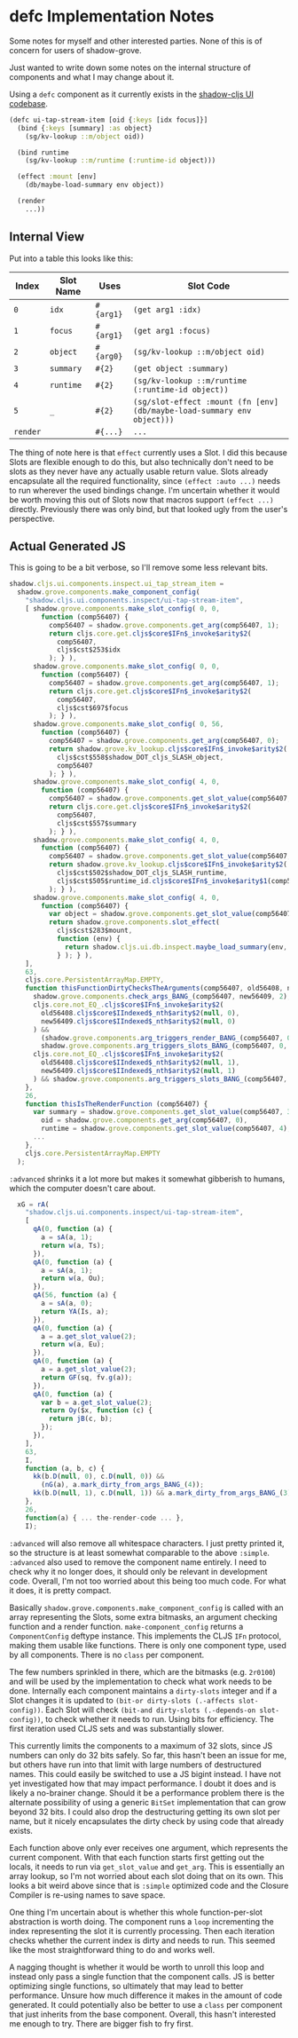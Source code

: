 # defc Implementation Notes

Some notes for myself and other interested parties. None of this is of concern for users of shadow-grove.

Just wanted to write down some notes on the internal structure of components and what I may change about it.

Using a `defc` component as it currently exists in the [shadow-cljs UI codebase](https://github.com/thheller/shadow-cljs/blob/f78a265979c7e1fe6585039c3c6a012a302bdf65/src/main/shadow/cljs/ui/components/inspect.cljs#L424-L473).

```clojure
(defc ui-tap-stream-item [oid {:keys [idx focus]}]
  (bind {:keys [summary] :as object}
    (sg/kv-lookup ::m/object oid))

  (bind runtime
    (sg/kv-lookup ::m/runtime (:runtime-id object)))

  (effect :mount [env]
    (db/maybe-load-summary env object))

  (render
    ...))
```

## Internal View

Put into a table this looks like this:

| Index    | Slot Name | Uses      | Slot Code                                                               |
|----------|-----------|-----------|-------------------------------------------------------------------------|
| `0`      | `idx`     | `#{arg1}` | `(get arg1 :idx)`                                                       |
| `1`      | `focus`   | `#{arg1}` | `(get arg1 :focus)`                                                     |
| `2`      | `object`  | `#{arg0}` | `(sg/kv-lookup ::m/object oid)`                                         |
| `3`      | `summary` | `#{2}`    | `(get object :summary)`                                                 |
| `4`      | `runtime` | `#{2}`    | `(sg/kv-lookup ::m/runtime (:runtime-id object))`                       |
| `5`      | `_`       | `#{2}`    | `(sg/slot-effect :mount (fn [env] (db/maybe-load-summary env object)))` |
| `render` |           | `#{...}`  | `...`                                                                   |

The thing of note here is that `effect` currently uses a Slot. I did this because Slots are flexible enough to do this, but also technically don't need to be slots as they never have any actually usable return value. Slots already encapsulate all the required functionality, since `(effect :auto ...)` needs to run wherever the used bindings change. I'm uncertain whether it would be worth moving this out of Slots now that macros support `(effect ...)` directly. Previously there was only bind, but that looked ugly from the user's perspective.

## Actual Generated JS

This is going to be a bit verbose, so I'll remove some less relevant bits.

```js
shadow.cljs.ui.components.inspect.ui_tap_stream_item =
  shadow.grove.components.make_component_config(
    "shadow.cljs.ui.components.inspect/ui-tap-stream-item",
    [ shadow.grove.components.make_slot_config( 0, 0,
        function (comp56407) {
          comp56407 = shadow.grove.components.get_arg(comp56407, 1);
          return cljs.core.get.cljs$core$IFn$_invoke$arity$2(
            comp56407,
            cljs$cst$253$idx
          ); } ),
      shadow.grove.components.make_slot_config( 0, 0,
        function (comp56407) {
          comp56407 = shadow.grove.components.get_arg(comp56407, 1);
          return cljs.core.get.cljs$core$IFn$_invoke$arity$2(
            comp56407,
            cljs$cst$697$focus
          ); } ),
      shadow.grove.components.make_slot_config( 0, 56,
        function (comp56407) {
          comp56407 = shadow.grove.components.get_arg(comp56407, 0);
          return shadow.grove.kv_lookup.cljs$core$IFn$_invoke$arity$2(
            cljs$cst$558$shadow_DOT_cljs_SLASH_object,
            comp56407
          ); } ),
      shadow.grove.components.make_slot_config( 4, 0,
        function (comp56407) {
          comp56407 = shadow.grove.components.get_slot_value(comp56407, 2);
          return cljs.core.get.cljs$core$IFn$_invoke$arity$2(
            comp56407,
            cljs$cst$557$summary
          ); } ),
      shadow.grove.components.make_slot_config( 4, 0,
        function (comp56407) {
          comp56407 = shadow.grove.components.get_slot_value(comp56407, 2);
          return shadow.grove.kv_lookup.cljs$core$IFn$_invoke$arity$2(
            cljs$cst$502$shadow_DOT_cljs_SLASH_runtime,
            cljs$cst$505$runtime_id.cljs$core$IFn$_invoke$arity$1(comp56407)
          ); } ),
      shadow.grove.components.make_slot_config( 4, 0,
        function (comp56407) {
          var object = shadow.grove.components.get_slot_value(comp56407, 2);
          return shadow.grove.components.slot_effect(
            cljs$cst$283$mount,
            function (env) {
              return shadow.cljs.ui.db.inspect.maybe_load_summary(env, object);
            } ); } ),
    ],
    63,
    cljs.core.PersistentArrayMap.EMPTY,
    function thisFunctionDirtyChecksTheArguments(comp56407, old56408, new56409) {
      shadow.grove.components.check_args_BANG_(comp56407, new56409, 2);
      cljs.core.not_EQ_.cljs$core$IFn$_invoke$arity$2(
        old56408.cljs$core$IIndexed$_nth$arity$2(null, 0),
        new56409.cljs$core$IIndexed$_nth$arity$2(null, 0)
      ) &&
        (shadow.grove.components.arg_triggers_render_BANG_(comp56407, 0),
        shadow.grove.components.arg_triggers_slots_BANG_(comp56407, 0, 4));
      cljs.core.not_EQ_.cljs$core$IFn$_invoke$arity$2(
        old56408.cljs$core$IIndexed$_nth$arity$2(null, 1),
        new56409.cljs$core$IIndexed$_nth$arity$2(null, 1)
      ) && shadow.grove.components.arg_triggers_slots_BANG_(comp56407, 1, 3);
    },
    26,
    function thisIsTheRenderFunction (comp56407) {
      var summary = shadow.grove.components.get_slot_value(comp56407, 3),
        oid = shadow.grove.components.get_arg(comp56407, 0),
        runtime = shadow.grove.components.get_slot_value(comp56407, 4);
      ... 
    },
    cljs.core.PersistentArrayMap.EMPTY
  );
```

`:advanced` shrinks it a lot more but makes it somewhat gibberish to humans, which the computer doesn't care about.

```js
  xG = rA(
    "shadow.cljs.ui.components.inspect/ui-tap-stream-item",
    [
      qA(0, function (a) {
        a = sA(a, 1);
        return w(a, Ts);
      }),
      qA(0, function (a) {
        a = sA(a, 1);
        return w(a, Ou);
      }),
      qA(56, function (a) {
        a = sA(a, 0);
        return YA(Is, a);
      }),
      qA(0, function (a) {
        a = a.get_slot_value(2);
        return w(a, Eu);
      }),
      qA(0, function (a) {
        a = a.get_slot_value(2);
        return GF(sq, fv.g(a));
      }),
      qA(0, function (a) {
        var b = a.get_slot_value(2);
        return Oy($x, function (c) {
          return jB(c, b);
        });
      }),
    ],
    63,
    I,
    function (a, b, c) {
      kk(b.D(null, 0), c.D(null, 0)) &&
        (nG(a), a.mark_dirty_from_args_BANG_(4));
      kk(b.D(null, 1), c.D(null, 1)) && a.mark_dirty_from_args_BANG_(3);
    },
    26,
    function(a) { ... the-render-code ... },
    I);
```

`:advanced` will also remove all whitespace characters. I just pretty printed it, so the structure is at least somewhat comparable to the above `:simple`. `:advanced` also used to remove the component name entirely. I need to check why it no longer does, it should only be relevant in development code. Overall, I'm not too worried about this being too much code. For what it does, it is pretty compact.

Basically `shadow.grove.components.make_component_config` is called with an array representing the Slots, some extra bitmasks, an argument checking function and a render function. `make-component_config` returns a `ComponentConfig` deftype instance. This implements the CLJS `IFn` protocol, making them usable like functions. There is only one component type, used by all components. There is no `class` per component.

The few numbers sprinkled in there, which are the bitmasks (e.g. `2r0100`) and will be used by the implementation to check what work needs to be done. Internally each component maintains a `dirty-slots` integer and if a Slot changes it is updated to `(bit-or dirty-slots (.-affects slot-config))`. Each Slot will check `(bit-and dirty-slots (.-depends-on slot-config))`, to check whether it needs to run. Using bits for efficiency. The first iteration used CLJS sets and was substantially slower.

This currently limits the components to a maximum of 32 slots, since JS numbers can only do 32 bits safely. So far, this hasn't been an issue for me, but others have run into that limit with large numbers of destructured names. This could easily be switched to use a JS bigint instead. I have not yet investigated how that may impact performance. I doubt it does and is likely a no-brainer change. Should it be a performance problem there is the alternate possibility of using a generic `BitSet` implementation that can grow beyond 32 bits. I could also drop the destructuring getting its own slot per name, but it nicely encapsulates the dirty check by using code that already exists.

Each function above only ever receives one argument, which represents the current component. With that each function starts first getting out the locals, it needs to run via `get_slot_value` and `get_arg`. This is essentially an array lookup, so I'm not worried about each slot doing that on its own. This looks a bit weird above since that is `:simple` optimized code and the Closure Compiler is re-using names to save space.

One thing I'm uncertain about is whether this whole function-per-slot abstraction is worth doing. The component runs a `loop` incrementing the index representing the slot it is currently processing. Then each iteration checks whether the current index is dirty and needs to run. This seemed like the most straightforward thing to do and works well.

A nagging thought is whether it would be worth to unroll this loop and instead only pass a single function that the component calls. JS is better optimizing single functions, so ultimately that may lead to better performance. Unsure how much difference it makes in the amount of code generated. It could potentially also be better to use a `class` per component that just inherits from the base component. Overall, this hasn't interested me enough to try. There are bigger fish to fry first.





